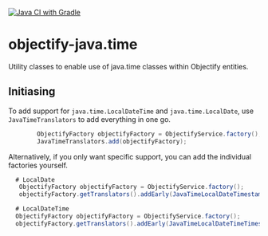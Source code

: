 [![Java CI with Gradle](https://github.com/IterativelyLabs/objectify-java.time/actions/workflows/gradle.yml/badge.svg)](https://github.com/IterativelyLabs/objectify-java.time/actions/workflows/gradle.yml)

# objectify-java.time

Utility classes to enable use of java.time classes within Objectify entities.

## Initiasing

To add support for `java.time.LocalDateTime` and `java.time.LocalDate`, use `JavaTimeTranslators` to add everything in one go.

```java
        ObjectifyFactory objectifyFactory = ObjectifyService.factory();
        JavaTimeTranslators.add(objectifyFactory);
```

Alternatively, if you only want specific support, you can add the individual factories yourself.
```java
  # LocalDate
   ObjectifyFactory objectifyFactory = ObjectifyService.factory();
   objectifyFactory.getTranslators().addEarly(JavaTimeLocalDateTimestampTranslatorFactory());
```

```java
  # LocalDateTime
  ObjectifyFactory objectifyFactory = ObjectifyService.factory();
  objectifyFactory.getTranslators().addEarly(JavaTimeLocalDateTimeTimestampTranslatorFactory());
```
